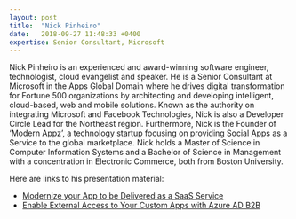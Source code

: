 ```yaml
---
layout: post
title:  "Nick Pinheiro"
date:   2018-09-27 11:48:33 +0400
expertise: Senior Consultant, Microsoft
---
```


Nick Pinheiro is an experienced and award-winning software engineer, technologist, cloud evangelist and speaker. He is a Senior Consultant at Microsoft in the Apps Global Domain where he drives digital transformation for Fortune 500 organizations by architecting and developing intelligent, cloud-based, web and mobile solutions. Known as the authority on integrating Microsoft and Facebook Technologies, Nick is also a Developer Circle Lead for the Northeast region. Furthermore, Nick is the Founder of ‘Modern Appz’, a technology startup focusing on providing Social Apps as a Service to the global marketplace. Nick holds a Master of Science in Computer Information Systems and a Bachelor of Science in Management with a concentration in Electronic Commerce, both from Boston University.

Here are links to his presentation material:

- [Modernize your App to be Delivered as a SaaS Service](https://devintxcontent.blob.core.windows.net/showcontent/Speaker%20Presentations%20Fall%202018/Microsoft%20Azure%20%26%20AI%20Conference%20-%20Nick%20Pinheiro%20-%20Modernize%20your%20App%20to%20be%20Delivered%20as%20a%20SaaS%20Service.pdf
)
- [ Enable External Access to Your Custom Apps with Azure AD B2B](https://devintxcontent.blob.core.windows.net/showcontent/Speaker%20Presentations%20Fall%202018/Microsoft%20Azure%20%26%20AI%20Conference%20-%20Nick%20Pinheiro%20-%20Enable%20External%20Access%20to%20Your%20Custom%20Apps%20with%20Azure%20AD%20B2B.pdf)
